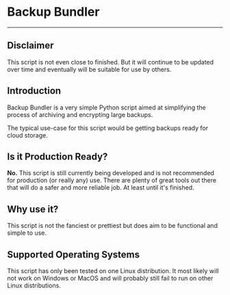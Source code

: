 # Backup Bundler
---

## Disclaimer
This script is not even close to finished. But it will continue to be updated over time and eventually will be suitable for use by others.

## Introduction

Backup Bundler is a very simple Python script aimed at simplifying the process of archiving and encrypting large backups.

The typical use-case for this script would be getting backups ready for cloud storage.

## Is it Production Ready?

**No.** This script is still currently being developed and is not recommended for production (or really any) use. There are plenty of great tools out there that will do a safer and more reliable job. At least until it's finished.

## Why use it?

This script is not the fanciest or prettiest but does aim to be functional and simple to use.

## Supported Operating Systems

This script has only been tested on one Linux distribution. It most likely will not work on Windows or MacOS and will probably still fail to run on other Linux distributions.